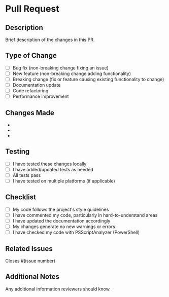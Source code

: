 # Pull Request

## Description

Brief description of the changes in this PR.

## Type of Change

- [ ] Bug fix (non-breaking change fixing an issue)
- [ ] New feature (non-breaking change adding functionality)
- [ ] Breaking change (fix or feature causing existing functionality to change)
- [ ] Documentation update
- [ ] Code refactoring
- [ ] Performance improvement

## Changes Made

-
-
-

## Testing

- [ ] I have tested these changes locally
- [ ] I have added/updated tests as needed
- [ ] All tests pass
- [ ] I have tested on multiple platforms (if applicable)

## Checklist

- [ ] My code follows the project's style guidelines
- [ ] I have commented my code, particularly in hard-to-understand areas
- [ ] I have updated the documentation accordingly
- [ ] My changes generate no new warnings or errors
- [ ] I have checked my code with PSScriptAnalyzer (PowerShell)

## Related Issues

Closes #(issue number)

## Additional Notes

Any additional information reviewers should know.
